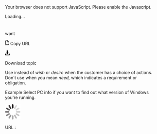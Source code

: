 Your browser does not support JavaScript. Please enable the Javascript.

Loading...

# 

want

![Copy URL](want_files/Copy.png)
Copy URL

![Download](want_files/Download.png)

Download topic

Use instead of *wish* or *desire* when the customer has a choice of actions. Don't use when you mean *need,* which indicates a requirement or obligation.

Example Select PC info if you want to find out what version of Windows you're running.

![In progress](want_files/activity-large.gif)

URL :
